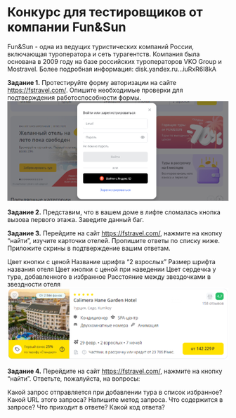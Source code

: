 # Конкурс для тестировщиков от компании Fun&Sun


Fun&Sun - одна из ведущих туристических компаний России, включающая туроператора и сеть турагентств. Компания была основана в 2009 году на базе российских туроператоров VKO Group и Mostravel.
Более подробная информация: disk.yandex.ru...iuRxR6I8kA

**Задание 1.** Протестируйте форму авторизации на сайте https://fstravel.com/.
Опишите необходимые проверки для подтверждения работоспособности формы.
![alt text](image.png)

**Задание 2.** Представим, что в вашем доме в лифте сломалась кнопка вызова первого этажа. Заведите данный баг.

**Задание 3.** Перейдите на сайт https://fstravel.com/, нажмите на кнопку “найти”, изучите карточки отелей. Пропишите ответы по списку ниже. Приложите скрины в подтверждение вашим ответам.

Цвет кнопки с ценой
Название шрифта “2 взрослых”
Размер шрифта названия отеля
Цвет кнопки с ценой при наведении
Цвет сердечка у тура, добавленного в избранное
Расстояние между звездочками в звездности отеля
![alt text](image-1.png)

**Задание 4.** Перейдите на сайт https://fstravel.com/, нажмите на кнопку “найти”.
Ответьте, пожалуйста, на вопросы:

Какой запрос отправляется при добавлении тура в список избранное?
Какой URL этого запроса?
Напишите метод запроса.
Что содержится в запросе?
Что приходит в ответе?
Какой код ответа?